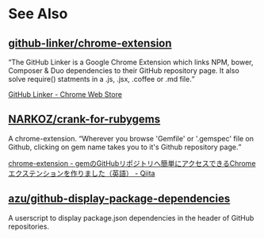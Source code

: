 # See Also

## [github-linker/chrome-extension](https://github.com/github-linker/chrome-extension)

<q cite="https://chrome.google.com/webstore/detail/github-linker/jlmafbaeoofdegohdhinkhilhclaklkp">The GitHub Linker is a Google Chrome Extension which links NPM, bower, Composer & Duo dependencies to their GitHub repository page. It also solve require() statments in a .js, .jsx, .coffee or .md file.</cite>

[GitHub Linker - Chrome Web Store](https://chrome.google.com/webstore/detail/github-linker/jlmafbaeoofdegohdhinkhilhclaklkp)

## [NARKOZ/crank-for-rubygems](https://github.com/NARKOZ/crank-for-rubygems)

A chrome-extension. <q cite="http://qiita.com/NARKOZ/items/48129b3c76690b324e92">Wherever you browse 'Gemfile' or '.gemspec' file on Github, clicking on gem name takes you to it's Github repository page.</q>

[chrome-extension - gemのGitHubリポジトリへ簡単にアクセスできるChromeエクステンションを作りました（英語） - Qiita](http://qiita.com/NARKOZ/items/48129b3c76690b324e92)

## [azu/github-display-package-dependencies](https://github.com/azu/github-display-package-dependencies)

A userscript to display package.json dependencies in the header of GitHub repositories.
